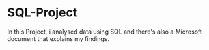 # SQL-Project
In this Project, i analysed data using SQL and there's also a Microsoft document that explains my findings.
